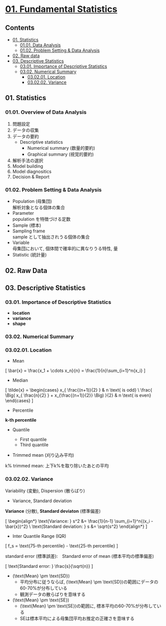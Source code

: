 <!--
Filename: 	note.md
Project: 	/Users/shume/Developer/stat/MedicalStatisticsClass2015/01
Author: 	shumez <https://github.com/shumez>
Created: 	2019-06-26 14:31:9
Modified: 	2019-06-26 16:59:27
-----
Copyright (c) 2019 shumez
-->

# [01. Fundamental Statistics]

## Contents

- [01. Statistics][01]
    - [01.01. Data Analysis][0101]
    - [01.02. Problem Setting & Data Analysis][0102]
- [02. Raw data][02]
- [03. Descriptive Statistics][03]
    - [03.01. Importance of Descriptive Statistics][0301]
    - [03.02. Numerical Summary][0302]
        - [03.02.01. Location][030201]
        - [03.02.02. Variance][030202]


## 01. Statistics

### 01.01. Overview of Data Analysis

1. 問題設定
2. データの収集
3. データの要約
    - Descriptive statistics
        - Numerical summary (数量的要約)
        - Graphical summary (視覚的要約)
4. 解析手法の選択
5. Model building
6. Model diagnositics
7. Decision & Report


### 01.02. Problem Setting & Data Analysis

- Population (母集団)  
    解析対象となる個体の集合
- Parameter  
    population を特徴づける定数
- Sample (標本)
- Sampling frame  
    sample として抽出されうる個体の集合
- Variable  
    母集団において, 個体間で確率的に異なりうる特性, 量
- Statistic (統計量)


## 02. Raw Data


## 03. Descriptive Statistics

### 03.01. Importance of Descriptive Statistics

- **location**
- **variance**
- **shape**


### 03.02. Numerical Summary

### 03.02.01. Location

- Mean 

\[ \bar{x} = \frac{x_1 + \cdots x_n}{n} = \frac{1}{n}\sum_{i=1}^n{x_i} \]

- Median

\[ \tilde{x} = \begin{cases}
    x_{ \frac{(n+1)}{2} } & n \text{ is odd} \\
    \frac{ \Big( x_{  \frac{n}{2}  } + x_{\frac{(n+1)}{2}} \Big) }{2} & n \text{ is even}
\end{cases} \]

- Percentile

**k-th percentile**

- Quantile
    - First quantile
    - Third quantile
  
- Trimmed mean (刈り込み平均)

k% trimmed mean: 上下k%を取り除いたあとの平均


### 03.02.02. Variance

Variability (変動), Dispersion (散らばり)

- Variance, Standard deviation

**Variance** (分散), **Standard deviaton** (標準偏差)

\[ 
    \begin{align*}
        \text{Variance: } s^2 &= \frac{1}{n-1} \sum_{i=1}^n{(x_i - \bar{x})^2} \\
        \text{Standard deviation: } s &= \sqrt{s^2} 
    \end{align*}
\]

- Inter Quantile Range (IQR)

\[ f_s = \text{75-th percentile} - \text{25-th percentile} \]


standard error (標準誤差):　Standard error of mean (標本平均の標準偏差)

\[ \text{Standard error: } \frac{s}{\sqrt{n}} \]

- \(\text{Mean} \pm \text{SD}\)  
    - 平均分布に従うならば, \(\text{Mean} \pm \text{SD}\)の範囲にデータの60-70%が分布している
    - 観測データの散らばりを意味する
- \(\text{Mean} \pm \text{SE}\)
    - \(\text{Mean} \pm \text{SE}\)の範囲に, 標本平均の60-70%が分布している
    - SEは標本平均による母集団平均お推定の正確さを意味する





##
<!-- toc -->
[01. Fundamental Statistics]: https://drive.google.com/drive/u/0/folders/0B-_Hpdri56S1bUJsZGcxX1RJS1E
[01]: #01_statistics
[0101]: #0101_overview_of_data_analysis
[0102]: #0102_problem_setting_data_analysis
[02]: #02_raw_data
[03]: #03_descriptive_statistics
[0301]: #0301_importance_of_descriptive_statistics
[0302]: #0302_numerical_summary
[030201]: #030201_location
[030202]: #030202_variance

<!-- ref -->

<!-- fig -->

<!-- term -->

<style type="text/css">
	img{width: 51%; float: right;}
</style>